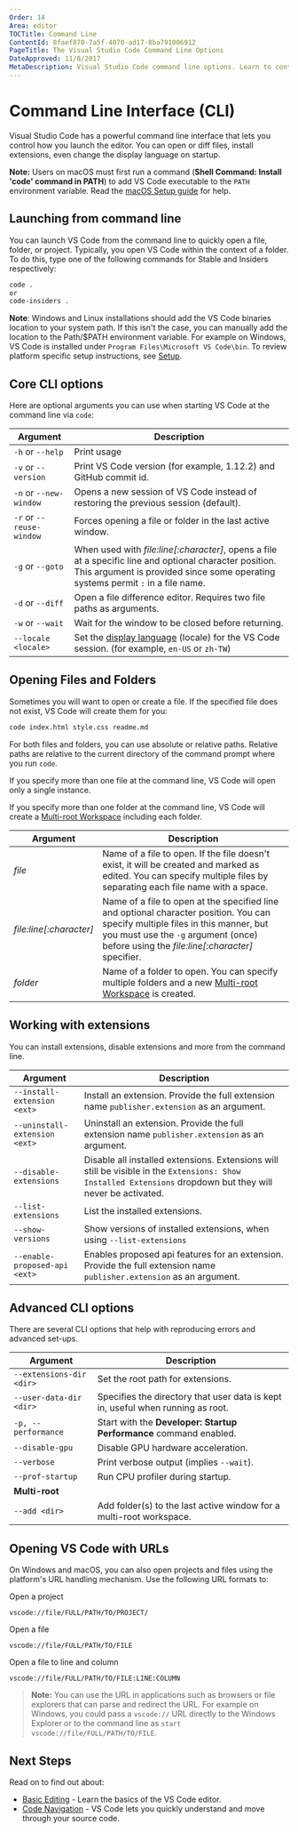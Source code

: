 ```yaml
---
Order: 14
Area: editor
TOCTitle: Command Line
ContentId: 8faef870-7a5f-4070-ad17-8ba791006912
PageTitle: The Visual Studio Code Command Line Options
DateApproved: 11/8/2017
MetaDescription: Visual Studio Code command line options. Learn to control VS Code startup.
---
```

# Command Line Interface (CLI)

Visual Studio Code has a powerful command line interface that lets you control how you launch the editor. You can open or diff files, install extensions, even change the display language on startup.

**Note:** Users on macOS must first run a command (**Shell Command: Install 'code' command in PATH**) to add VS Code executable to the `PATH` environment variable. Read the [macOS Setup guide](/docs/setup/mac.md) for help.

## Launching from command line

You can launch VS Code from the command line to quickly open a file, folder, or project. Typically, you open VS Code within the context of a folder. To do this, type one of the following commands for Stable and Insiders respectively:

```bash
code .
or
code-insiders .
```

**Note**: Windows and Linux installations should add the VS Code binaries location to your system path. If this isn't the case, you can manually add the location to the Path/$PATH environment variable. For example on Windows, VS Code is installed under `Program Files\Microsoft VS Code\bin`. To review platform specific setup instructions, see [Setup](/docs/setup/setup-overview.md).

## Core CLI options

Here are optional arguments you can use when starting VS Code at the command line via `code`:

Argument|Description
------------------|-----------
`-h` or `--help` | Print usage
`-v` or `--version` | Print VS Code version (for example, 1.12.2) and GitHub commit id.
`-n` or `--new-window`| Opens a new session of VS Code instead of restoring the previous session (default).
`-r` or `--reuse-window` | Forces opening a file or folder in the last active window.
`-g` or `--goto` | When used with *file:line[:character]*, opens a file at a specific line and optional character position. This argument is provided since some operating systems permit `:` in a file name.
`-d` or `--diff` | Open a file difference editor. Requires two file paths as arguments.
`-w` or `--wait` | Wait for the window to be closed before returning.
`--locale <locale>` | Set the [display language](/docs/getstarted/locales.md) (locale) for the VS Code session. (for example, `en-US` or `zh-TW`)

## Opening Files and Folders

Sometimes you will want to open or create a file. If the specified file does not exist, VS Code will create them for you:

```bash
code index.html style.css readme.md
```

For both files and folders, you can use absolute or relative paths. Relative paths are relative to the current directory of the command prompt where you run `code`.

If you specify more than one file at the command line, VS Code will open only a single instance.

If you specify more than one folder at the command line, VS Code will create a [Multi-root Workspace](/docs/editor/multi-root-workspaces.md) including each folder.

Argument|Description
------------------|-----------
*file* | Name of a file to open. If the file doesn't exist, it will be created and marked as edited. You can specify multiple files by separating each file name with a space.
*file:line[:character]* | Name of a file to open at the specified line and optional character position. You can specify multiple files in this manner, but you must use the `-g` argument (once) before using the *file:line[:character]* specifier.
*folder* | Name of a folder to open. You can specify multiple folders and a new [Multi-root Workspace](/docs/editor/multi-root-workspaces.md) is created.

## Working with extensions

You can install extensions, disable extensions and more from the command line.

Argument|Description
------------------|-----------
`--install-extension <ext>` | Install an extension. Provide the full extension name `publisher.extension` as an argument.
`--uninstall-extension <ext>` | Uninstall an extension. Provide the full extension name `publisher.extension` as an argument.
`--disable-extensions` | Disable all installed extensions. Extensions will still be visible in the `Extensions: Show Installed Extensions` dropdown but they will never be activated.
`--list-extensions` | List the installed extensions.
`--show-versions` | Show versions of installed extensions, when using `--list-extensions`
`--enable-proposed-api <ext>` | Enables proposed api features for an extension. Provide the full extension name `publisher.extension` as an argument.

## Advanced CLI options

There are several CLI options that help with reproducing errors and advanced set-ups.

Argument|Description
------------------|-----------
`--extensions-dir <dir>` | Set the root path for extensions.
`--user-data-dir <dir>` | Specifies the directory that user data is kept in, useful when running as root.
`-p, --performance` | Start with the **Developer: Startup Performance** command enabled.
`--disable-gpu` | Disable GPU hardware acceleration.
`--verbose` | Print verbose output (implies `--wait`).
`--prof-startup` | Run CPU profiler during startup.
**Multi-root**|
`--add <dir>` | Add folder(s) to the last active window for a multi-root workspace.

## Opening VS Code with URLs

On Windows and macOS, you can also open projects and files using the platform's URL handling mechanism. Use the following URL formats to:

Open a project

```
vscode://file/FULL/PATH/TO/PROJECT/
```

Open a file

```
vscode://file/FULL/PATH/TO/FILE
```

Open a file to line and column

```
vscode://file/FULL/PATH/TO/FILE:LINE:COLUMN
```

> **Note:** You can use the URL in applications such as browsers or file explorers that can parse and redirect the URL. For example on Windows, you could pass a `vscode://` URL directly to the Windows Explorer or to the command line as `start vscode://file/FULL/PATH/TO/FILE`.

## Next Steps

Read on to find out about:

* [Basic Editing](/docs/editor/codebasics.md) - Learn the basics of the VS Code editor.
* [Code Navigation](/docs/editor/editingevolved.md) - VS Code lets you quickly understand and move through your source code.
